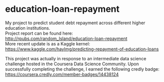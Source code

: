 # education-loan-repayment
My project to predict student debt repayment across different higher education institutions.  
Project report can be found here: http://rpubs.com/random_Island/education-loan-repayment  
More recent update is as a Kaggle kernel: https://www.kaggle.com/haylmg/predicting-repayment-of-education-loans

This project was actually in response to an intermediate data science challenge hosted in the Coursera Data Science Community. Upon successfully completing the challenge, I earned the following credly badge: https://coursera.credly.com/member-badges/14438124
